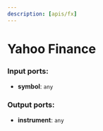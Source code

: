 ```yaml
---
description: [apis/fx]
---
```


# Yahoo Finance

### Input ports:

* __symbol__: ` any `

### Output ports:

* __instrument__: ` any `

